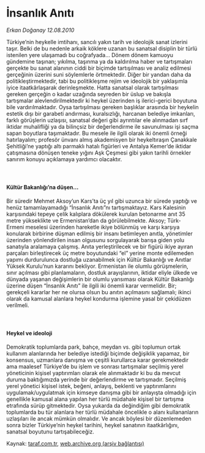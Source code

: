 # İnsanlık Anıtı

*Erkan Doğanay 12.08.2010*

<div class="yazi"><p>Türkiye’nin heykelle imtihanı, sancılı yakın tarih ve ideolojik sanat izlerini taşır. Belki de bu nedenle arkaik köklere uzanan bu sanatsal disiplin bir türlü istenilen yere ulaşamadı bu coğrafyada... Dönem dönem kamuoyu gündemine taşınan; yıkılma, taşınma ya da kaldırılma haber ve tartışmaları gerçekte bu sanat alanının ciddi bir biçimde tartışılması ve analiz edilmesi gerçeğinin üzerini suni söylemlerle örtmektedir. Diğer bir yandan daha da politikleştirmektedir, tabi bu politikleşme rejim ve ideolojik bir yaklaşımla iyice itaatkârlaşarak derinleşmekte. Hatta sanatsal olarak tartışılması gereken gerçeğin o kadar uzağında seyreden bir üslup ve bakışla tartışmalar alevlendirilmektedir ki heykel üzerinden iş ilerici-gerici boyutuna bile vardırılmaktadır. Oysa tartışılması gereken başlıklar arasında bir heykelin estetik dışı bir garabeti andırması, kuralsızlığı, harcanan belediye imkanları, farklı görüşlerin uzlaşısı, sanatsal değeri gibi ayrıntılar ele alınmadan sırf iktidar muhalifliği ya da bilinçsiz bir değerlendirme ile savunulması işi saçma sapan boyutlara taşımaktadır. Bu mesele ile ilgili olarak iki önemli örneği hatırlayalım; profesör ünvanı almış akademisyen bir heykeltıraşın Çanakkale Şehitliği’ne yaptığı altı parmaklı hatalı figürleri ve Antalya Kemer’de iktidar çatışmasına dönüşen teneke yığını Aşk Çeşmesi gibi yakın tarihli örnekler sanırım konuyu açıklamaya yardımcı olacaktır.</p>
<h4> </h4>
<h4>Kültür Bakanlığı’na düşen...</h4>
<p>Bir süredir Mehmet Aksoy’un Kars’ta üç yıl gibi uzunca bir sürede yaptığı ve henüz tamamlayamadığı “İnsanlık Anıtı”nı tartışmaktayız. Kars Kalesinin karşısındaki tepeye çelik kalıplara dökülerek kurulan betonarme anıt 35 metre yükseklikte ve Ermenistan’dan da görülebilmekte. Aksoy; Türk- Ermeni meselesi üzerinden hareketle ikiye bölünmüş ve karşı karşıya konularak birbirine düşman edilmiş bir insanı betimleyen anıtla, yönetimler üzerinden yönlendirilen insan olgusunu sorgulayarak barışa giden yolu sanatıyla aralamaya çalışmış. Anıta yerleştirilecek ve bir figürü ikiye ayıran parçaları birleştirecek üç metre boyutundaki “el” yerine monte edilemeden yapımı durdurulunca dostluğa uzanabilmek için Kültür Bakanlığı ve Anıtlar Yüksek Kurulu’nun kararını bekliyor. Ermenistan ile olumlu görüşmelerin, sınır açılması gibi planlamaların, dostluk arayışlarının, iktidar eliyle ülkede ve dünyada yaşanan değişimlerin bir olumlu yansıması olarak Kültür Bakanlığı üzerine düşen “İnsanlık Anıtı” ile ilgili iki önemli karar vermelidir. Bir; gerekçeli kararlar her ne olursa olsun bu anıtın açılmasını sağlamalı; ikinci olarak da kamusal alanlara heykel kondurma işlemine yasal bir çekidüzen verilmeli.</p>
<h4> </h4>
<h4>Heykel ve ideoloji</h4>
<p>Demokratik toplumlarda park, bahçe, meydan vs. gibi toplumun ortak kullanım alanlarında her belediye istediği biçimde değişiklik yapamaz, bir konsensus, uzmanlara danışma ve çeşitli kurullarca karar gerekmektedir ama maalesef Türkiye’de bu işlem ve sonrası tartışmalar seçilmiş yerel yöneticinin kişisel yaptırımları olarak ele alınmaktadır ki bu da mevcut duruma baktığımızda yerinde bir değerlendirme ve tartışmadır. Seçilmiş yerel yönetici kişisel istek, beğeni, anlayış, beklenti ve yaptırımlarını uygulamak/uygulatmak için kimseye danışma gibi bir anlayışta olmadığı için genellikle kamusal alana yapılan her türlü müdahale kişisel bir tartışma etrafında sürüp gitmektedir. Oysa yukarda da değindiğim gibi demokratik toplumlarda bu tür alanlara her türlü müdahale öncelikle o alanı kullananların uzlaşıları ile ancak mümkün olmalıdır. Ve ancak böylesi bir düzenlemeden sonra bizler Türkiye’nin heykel tarihini, heykel sanatının itaatkârlığını, sanatsal boyutunu tartışabileceğiz.</p></div>

Kaynak: [taraf.com.tr](m), [web.archive.org (arşiv bağlantısı)](http://web.archive.org/web/20100815055626/http://taraf.com.tr:80/erkan-doganay/makale-insanlik-aniti.htm)
